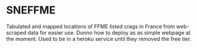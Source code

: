 # SNEFFME

Tabulated and mapped locations of FFME listed crags in France from web-scraped data for easier use.
Dunno how to deploy as as simple webpage at the moment. Used to be in a heroku service until they removed the free tier.
